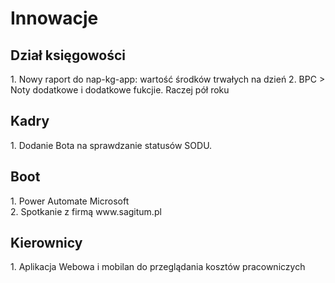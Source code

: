 # Innowacje

<h2>Dział księgowości</h2>
1. Nowy raport do nap-kg-app: wartość środków trwałych na dzień 
2. BPC > Noty dodatkowe i dodatkowe fukcjie. Raczej pół roku 

<h2>Kadry</h2>
1. Dodanie Bota na sprawdzanie statusów SODU.


<h2>Boot</h2> 
1. Power Automate Microsoft <br>
2. Spotkanie z firmą  www.sagitum.pl

<h2>Kierownicy</h2>
1. Aplikacja Webowa i mobilan do przeglądania kosztów pracowniczych 


